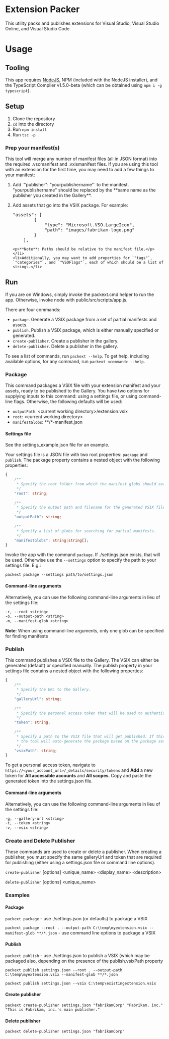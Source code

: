 # Extension Packer
This utility packs and publishes extensions for Visual Studio, Visual Studio Online, and Visual Studio Code.

# Usage
## Tooling
This app requires [NodeJS](http://nodejs.org), NPM (included with the NodeJS installer), and the TypeScript Compiler v1.5.0-beta (which can be obtained using `npm i -g typescript`).

## Setup
1. Clone the repository
2. `cd` into the directory
3. Run `npm install`
4. Run `tsc -p .`

### Prep your manifest(s)
This tool will merge any number of manifest files (all in JSON format) into the required .vsomanifest and .vxismanifest files. If you are using this tool with an extension for the first time, you may need to add a few things to your manifest:

<ol>
    <li>Add `"publisher": "yourpublishername"` to the manifest. "yourpublishername" should be replaced by the **same name as the publisher you created in the Gallery**.</li>
    <li><p>Add assets that go into the VSIX package. For example:</p>
    <p><pre>"assets": [
        {
            "type": "Microsoft.VSO.LargeIcon",
            "path": "images/fabrikam-logo.png"
        }
    ],</pre></p>

    <p>**Note**: Paths should be relative to the manifest file.</p></li>
    <li>Additionally, you may want to add properties for `"tags"`, `"categories"`, and `"VSOFlags"`, each of which should be a list of strings.</li>
</ol>

## Run
If you are on Windows, simply invoke the packext.cmd helper to run the app. Otherwise, invoke node with public/src/scripts/app.js.

There are four commands:

* `package`. Generate a VSIX package from a set of partial manifests and assets.
* `publish`. Publish a VSIX package, which is either manually specified or generated.
* `create-publisher`. Create a publisher in the gallery.
* `delete-publisher`. Delete a publisher in the gallery.

To see a list of commands, run `packext --help`. To get help, including available options, for any command, run `packext <command> --help`.

### Package
This command packages a VSIX file with your extension manifest and your assets, ready to be published to the Gallery. You have two options for supplying inputs to this command: using a settings file, or using command-line flags. Otherwise, the following defaults will be used:

* `outputPath`: &lt;current working directory&gt;/extension.vsix
* `root`: &lt;current working directory&gt;
* `manifestGlobs`: **/*-manifest.json

#### Settings file
See the settings_example.json file for an example.

Your settings file is a JSON file with two root properties: `package` and `publish`. The package property contains a nested object with the following properties:
```typescript
{
    /**
     * Specify the root folder from which the manifest globs should search for manifests.
     */
    "root": string;
    
    /**
     * Specify the output path and filename for the generated VSIX file.
     */
    "outputPath": string;
    
    /**
     * Specify a list of globs for searching for partial manifests.
     */
    "manifestGlobs": string|string[];
}
```
Invoke the app with the command `package`. If ./settings.json exists, that will be used. Otherwise use the `--settings` option to specify the path to your settings file. E.g.:

`packext package --settings path/to/settings.json`

#### Command-line arguments
Alternatively, you can use the following command-line arguments in lieu of the settings file:  
```txt
-r, --root <string>
-o, --output-path <string>
-m, --manifest-glob <string>
```
**Note**: When using command-line arguments, only one glob can be specified for finding manifests

### Publish
This command publishes a VSIX file to the Gallery. The VSIX can either be generated (default) or specified manually. The publish property in your settings file contains a nested object with the following properties:
```typescript
{
    /**
     * Specify the URL to the Gallery.
     */
    "galleryUrl": string;
    
    /**
     * Specify the personal access token that will be used to authenticate the publish request.
     */
    "token": string;
    
    /**
     * Specify a path to the VSIX file that will get published. If this is omitted, 
     * the tool will auto-generate the package based on the package settings (see above).
     */
    "vsixPath": string;
}
```
To get a personal access token, navigate to `https://<your_account_url>/_details/security/tokens` and **Add** a new token for **All accessible accounts** and **All scopes**. Copy and paste the generated token into the settings.json file.

#### Command-line arguments
Alternatively, you can use the following command-line arguments in lieu of the settings file:  
```txt
-g, --gallery-url <string>
-t, --token <string>
-v, --vsix <string>
```

### Create and Delete Publisher
These commands are used to create or delete a publisher. When creating a publisher, you must specify the same galleryUrl and token that are required for publishing (either using a settings.json file or command line options).

`create-publisher` [options] &lt;unique_name&gt; &lt;display_name&gt; &lt;description&gt;

`delete-publisher` [options] &lt;unique_name&gt;

### Examples

#### Package
`packext package` - use ./settings.json (or defaults) to package a VSIX

`packext package --root . --output-path C:\temp\myextension.vsix --manifest-glob **/*.json` - use command line options to package a VSIX

#### Publish
`packext publish` - use ./settings.json to publish a VSIX (which may be packaged also, depending on the presence of the publish.vsixPath property

`packext publish settings.json --root . --output-path C:\temp\myextension.vsix --manifest-glob **/*.json`

`packext publish settings.json --vsix C:\temp\existingextension.vsix`

#### Create publisher
`packext create-publisher settings.json "fabrikamCorp" "Fabrikam, inc." "This is Fabrikam, inc.'s main publisher."`

#### Delete publisher
`packext delete-publisher settings.json "fabrikamCorp"`